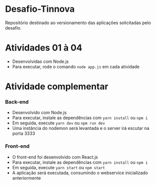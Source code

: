 # Desafio-Tinnova
Repositório destinado ao versionamento das aplicações solicitadas pelo desafio.

<h1>Atividades 01 à 04</h1>
<ul>
  <li>Desenvolvidas com Node.js</li>
  <li>Para executar, rode o comando <code>node app.js</code> em cada atividade</li>
</ul>

<h1>Atividade complementar</h1>
<h3>Back-end</h3>
<ul>
  <li>Desenvolvido com Node.js</li>
  <li>Para executar, instale as dependências com <code>yarn install</code> ou <code>npm i</code> </li>
  <li>Em seguida, execute <code>yarn dev</code> ou <code>npm run dev </code> </li>
  <li>Uma instância do nodemon será levantada e o server irá escutar na porta 3333</li>
</ul>

<h3>Front-end</h3>
<ul>
  <li>O front-end foi desenvolvido com React.js</li>
  <li>Para executar, instale as dependências com <code>yarn install</code> ou <code>npm i</code> </li>
  <li>Em seguida, execute <code>yarn start</code> ou <code>npm start</code> </li>
  <li>A aplicação será executada, consumindo o webservice inicializado anteriormente</li>
</ul>
